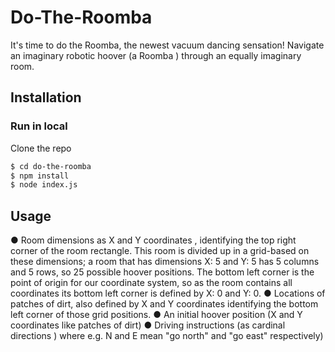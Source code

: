 # Do-The-Roomba 

It's time to do the Roomba, the newest vacuum dancing sensation! Navigate an imaginary robotic hoover (a Roomba )
through an equally imaginary room. 

## Installation

### Run in local
Clone the repo

```bash
$ cd do-the-roomba
$ npm install
$ node index.js
```

## Usage

● Room dimensions as X and Y coordinates , identifying the top right corner of the room
rectangle. This room is divided up in a grid-based on these dimensions; a room that
has dimensions X: 5 and Y: 5 has 5 columns and 5 rows, so 25 possible hoover
positions. The bottom left corner is the point of origin for our coordinate system, so as
the room contains all coordinates its bottom left corner is defined by X: 0 and Y: 0.
● Locations of patches of dirt, also defined by X and Y coordinates identifying the
bottom left corner of those grid positions.
● An initial hoover position (X and Y coordinates like patches of dirt)
● Driving instructions (as cardinal directions ) where e.g. N and E mean "go north" and
"go east" respectively)

